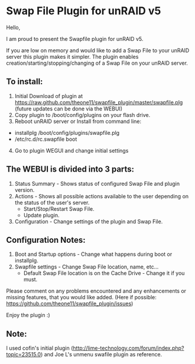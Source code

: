 Swap File Plugin for unRAID v5
=============================

Hello,

I am proud to present the Swapfile plugin for unRAID v5.

If you are low on memory and would like to add a Swap File to your unRAID server this plugin makes it simpler.
The plugin enables creation/starting/stopping/changing of a Swap File on your unRAID server.

To install:
-----------
1. Initial Download of plugin at https://raw.github.com/theone11/swapfile_plugin/master/swapfile.plg (future updates can be done via the WEBUI)
2. Copy plugin to /boot/config/plugins on your flash drive.
3. Reboot unRAID server or Install from command line:
  * installplg /boot/config/plugins/swapfile.plg
  * /etc/rc.d/rc.swapfile boot

4. Go to plugin WEGUI and change initial settings

The WEBUI is divided into 3 parts:
----------------------------------
1. Status Summary - Shows status of configured Swap File and plugin version.
2. Actions - Shows all possible actions available to the user depending on the status of the user's server.
   - Start/Stop/Restart Swap File.
   - Update plugin.
3. Configuration - Change settings of the plugin and Swap File.

Configuration Notes:
--------------------
1. Boot and Startup options - Change what happens during boot or installplg.
2. Swapfile settings - Change Swap File location, name, etc...
   - Default Swap File location is on the Cache Drive - Change it if you must.

Please comment on any problems encountered and any enhancements or missing features, that you would like added.
(Here if possible: https://github.com/theone11/swapfile_plugin/issues)

Enjoy the plugin  :)

Note:
-----
I used cofin's initial plugin (http://lime-technology.com/forum/index.php?topic=23515.0) and Joe L's unmenu swafile plugin as reference.

